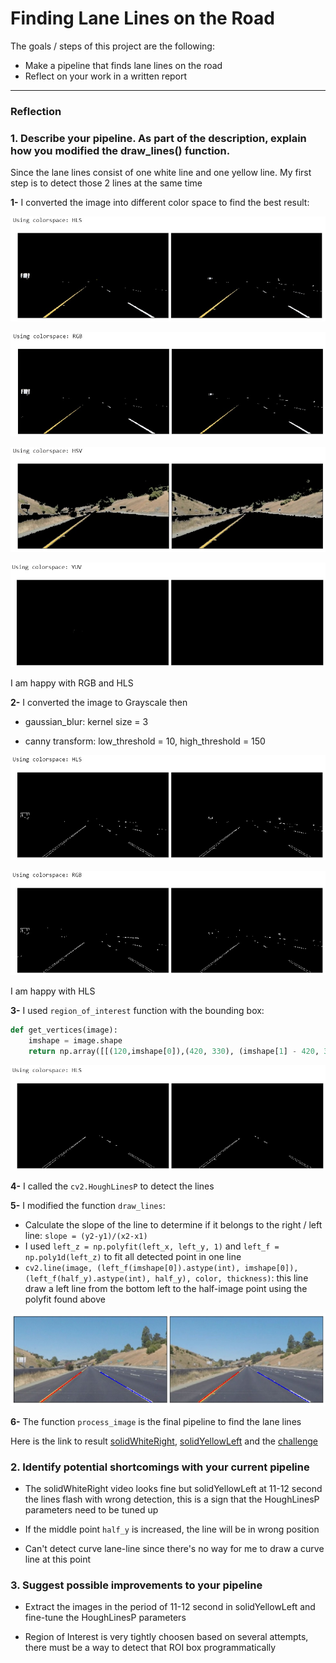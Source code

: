 # **Finding Lane Lines on the Road** 


The goals / steps of this project are the following:
* Make a pipeline that finds lane lines on the road
* Reflect on your work in a written report


[//]: # (Image References)

[image1]: ./output_images/HLS_colorspace.jpg "Grayscale"
[image2]: ./output_images/RGB_colorspace.jpg "Grayscale"
[image3]: ./output_images/HSV_colorspace.jpg "Grayscale"
[image4]: ./output_images/YUV_colorspace.jpg "Grayscale"
[image5]: ./output_images/HLS_edge.jpg "Grayscale"
[image6]: ./output_images/RGB_edge.jpg "Grayscale"
[image7]: ./output_images/HLS_roi.jpg "Grayscale"
[image8]: ./output_images/Final_line.jpg "Grayscale"

---

### Reflection

### 1. Describe your pipeline. As part of the description, explain how you modified the draw_lines() function.

Since the lane lines consist of one white line and one yellow line. My first step is to detect those 2 lines at the same time

**1-** I converted the image into different color space to find the best result:

![alt text][image1]

![alt text][image2]

![alt text][image3]

![alt text][image4]

I am happy with RGB and HLS

**2-** I converted the image to Grayscale then 

- gaussian_blur: kernel size = 3

- canny transform: low_threshold = 10, high_threshold = 150

![alt text][image5]

![alt text][image6]

I am happy with HLS

**3-** I used `region_of_interest` function with the bounding box:
```python
def get_vertices(image):
    imshape = image.shape
    return np.array([[(120,imshape[0]),(420, 330), (imshape[1] - 420, 330), (imshape[1]-50,imshape[0])]], dtype=np.int32)
```

![alt text][image7]

**4-** I called the `cv2.HoughLinesP` to detect the lines

**5-** I modified the function `draw_lines`:
- Calculate the slope of the line to determine if it belongs to the right / left line: `slope = (y2-y1)/(x2-x1)`
- I used `left_z = np.polyfit(left_x, left_y, 1)` and `left_f = np.poly1d(left_z)` to fit all detected point in one line
- `cv2.line(image, (left_f(imshape[0]).astype(int), imshape[0]), (left_f(half_y).astype(int), half_y), color, thickness)`: this line draw a left line from the bottom left to the half-image point using the polyfit found above

![alt text][image8]

**6-** The function `process_image` is the final pipeline to find the lane lines

Here is the link to result [solidWhiteRight](./test_videos_output/solidWhiteRight.mp4), [solidYellowLeft](./test_videos_output/solidYellowLeft.mp4) and the [challenge](./test_videos_output/challenge.mp4)

### 2. Identify potential shortcomings with your current pipeline

- The solidWhiteRight video looks fine but solidYellowLeft at 11-12 second the lines flash with wrong detection, this is a sign that the HoughLinesP parameters need to be tuned up

- If the middle point `half_y` is increased, the line will be in wrong position

- Can't detect curve lane-line since there's no way for me to draw a curve line at this point


### 3. Suggest possible improvements to your pipeline

- Extract the images in the period of 11-12 second in solidYellowLeft and fine-tune the HoughLinesP parameters

- Region of Interest is very tightly choosen based on several attempts, there must be a way to detect that ROI box programmatically
